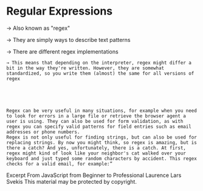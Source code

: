 # Regular Expressions

→ Also known as "regex"

→ They are simply ways to describe text patterns

→ There are different regex implementations

    → This means that depending on the interpreter, regex might differ a bit in the way they're written. However, they are somewhat standardized, so you write them (almost) the same for all versions of regex





    Regex can be very useful in many situations, for example when you need to look for errors in a large file or retrieve the browser agent a user is using. They can also be used for form validation, as with regex you can specify valid patterns for field entries such as email addresses or phone numbers.
    Regex is not only useful for finding strings, but can also be used for replacing strings. By now you might think, so regex is amazing, but is there a catch? And yes, unfortunately, there is a catch. At first, regex might kind of look like your neighbor's cat walked over your keyboard and just typed some random characters by accident. This regex checks for a valid email, for example:”

Excerpt From
JavaScript from Beginner to Professional
Laurence Lars Svekis
This material may be protected by copyright.